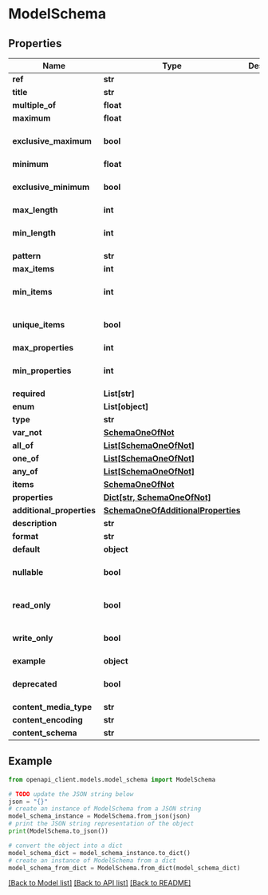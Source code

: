 # ModelSchema


## Properties

Name | Type | Description | Notes
------------ | ------------- | ------------- | -------------
**ref** | **str** |  | 
**title** | **str** |  | [optional] 
**multiple_of** | **float** |  | [optional] 
**maximum** | **float** |  | [optional] 
**exclusive_maximum** | **bool** |  | [optional] [default to False]
**minimum** | **float** |  | [optional] 
**exclusive_minimum** | **bool** |  | [optional] [default to False]
**max_length** | **int** |  | [optional] 
**min_length** | **int** |  | [optional] [default to 0]
**pattern** | **str** |  | [optional] 
**max_items** | **int** |  | [optional] 
**min_items** | **int** |  | [optional] [default to 0]
**unique_items** | **bool** |  | [optional] [default to False]
**max_properties** | **int** |  | [optional] 
**min_properties** | **int** |  | [optional] [default to 0]
**required** | **List[str]** |  | [optional] 
**enum** | **List[object]** |  | [optional] 
**type** | **str** |  | [optional] 
**var_not** | [**SchemaOneOfNot**](SchemaOneOfNot.md) |  | [optional] 
**all_of** | [**List[SchemaOneOfNot]**](SchemaOneOfNot.md) |  | [optional] 
**one_of** | [**List[SchemaOneOfNot]**](SchemaOneOfNot.md) |  | [optional] 
**any_of** | [**List[SchemaOneOfNot]**](SchemaOneOfNot.md) |  | [optional] 
**items** | [**SchemaOneOfNot**](SchemaOneOfNot.md) |  | [optional] 
**properties** | [**Dict[str, SchemaOneOfNot]**](SchemaOneOfNot.md) |  | [optional] 
**additional_properties** | [**SchemaOneOfAdditionalProperties**](SchemaOneOfAdditionalProperties.md) |  | [optional] 
**description** | **str** |  | [optional] 
**format** | **str** |  | [optional] 
**default** | **object** |  | [optional] 
**nullable** | **bool** |  | [optional] [default to False]
**read_only** | **bool** |  | [optional] [default to False]
**write_only** | **bool** |  | [optional] [default to False]
**example** | **object** |  | [optional] 
**deprecated** | **bool** |  | [optional] [default to False]
**content_media_type** | **str** |  | [optional] 
**content_encoding** | **str** |  | [optional] 
**content_schema** | **str** |  | [optional] 

## Example

```python
from openapi_client.models.model_schema import ModelSchema

# TODO update the JSON string below
json = "{}"
# create an instance of ModelSchema from a JSON string
model_schema_instance = ModelSchema.from_json(json)
# print the JSON string representation of the object
print(ModelSchema.to_json())

# convert the object into a dict
model_schema_dict = model_schema_instance.to_dict()
# create an instance of ModelSchema from a dict
model_schema_from_dict = ModelSchema.from_dict(model_schema_dict)
```
[[Back to Model list]](../README.md#documentation-for-models) [[Back to API list]](../README.md#documentation-for-api-endpoints) [[Back to README]](../README.md)


